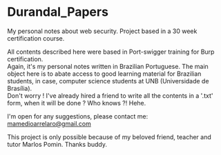 # Durandal_Papers
My personal notes about web security. Project based in a 30 week certification course.  

All contents described here were based in Port-swigger training for Burp certification.  
Again, it's my personal notes written in Brazilian Portuguese. The main object here is to abate access to good learning material for Brazilian students, in case, computer science students at UNB (Universidade de Brasília).  
Don't worry ! I've already hired a friend to write all the contents in a '.txt' form, when it will be done ? Who knows ?! Hehe.  
  
I'm open for any suggestions, please contact me:  
mamedioarrelaro@gmail.com

This project is only possible because of my beloved friend, teacher and tutor Marlos Pomin. Thanks buddy.
